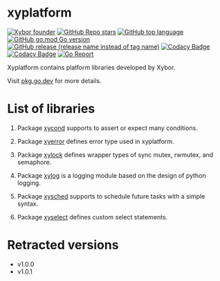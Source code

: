 # xyplatform

[![Xybor founder](https://img.shields.io/badge/xybor-huykingsofm-red)](https://github.com/huykingsofm)
[![GitHub Repo stars](https://img.shields.io/github/stars/xybor/xyplatform?color=yellow)](https://github.com/xybor/xyplatform)
[![GitHub top language](https://img.shields.io/github/languages/top/xybor/xyplatform?color=lightblue)](https://go.dev/)
[![GitHub go.mod Go version](https://img.shields.io/github/go-mod/go-version/xybor/xyplatform)](https://go.dev/blog/go1.18)
[![GitHub release (release name instead of tag name)](https://img.shields.io/github/v/release/xybor/xyplatform?include_prereleases)](https://github.com/xybor/xyplatform/releases/latest)
[![Codacy Badge](https://app.codacy.com/project/badge/Grade/34ed76ef9cef4d67aa5c687945b6bdf0)](https://www.codacy.com/gh/xybor/xyplatform/dashboard?utm_source=github.com&utm_medium=referral&utm_content=xybor/xyplatform&utm_campaign=Badge_Grade)
[![Codacy Badge](https://app.codacy.com/project/badge/Coverage/34ed76ef9cef4d67aa5c687945b6bdf0)](https://www.codacy.com/gh/xybor/xyplatform/dashboard?utm_source=github.com&utm_medium=referral&utm_content=xybor/xyplatform&utm_campaign=Badge_Coverage)
[![Go Report](https://goreportcard.com/badge/github.com/xybor/xyplatform)](https://goreportcard.com/report/github.com/xybor/xyplatform)

Xyplatform contains platform libraries developed by Xybor.

Visit [pkg.go.dev](https://pkg.go.dev/github.com/xybor/xyplatform) for more
details.

# List of libraries

1.  Package [xycond](./xycond) supports to assert or expect many conditions.

2.  Package [xyerror](./xyerror) defines error type used in xyplatform.

3.  Package [xylock](./xylock) defines wrapper types of sync mutex, rwmutex, and
    semaphore.

4.  Package [xylog](./xylog) is a logging module based on the design of python
    logging.

5.  Package [xysched](./xysched) supports to schedule future tasks with a simple
    syntax.

6.  Package [xyselect](./xyselect) defines custom select statements.

# Retracted versions

-   v1.0.0
-   v1.0.1
